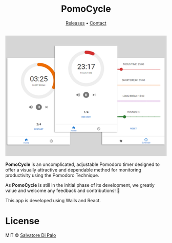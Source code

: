 
<p align="center">
<h1 align="center">PomoCycle</h1>
</p>
<p align="center">
  <a href="#">Releases</a> • <a href="mailto:dipalosalvatore1@gmail.com">Contact</a>
<br><br>
</p>
<div align="center">
  <img src=".github/images/pomodoro-cycle.png">
</div>

**PomoCycle** is an uncomplicated, adjustable Pomodoro timer designed to offer a visually attractive and dependable method for monitoring productivity using the Pomodoro Technique.

As **PomoCycle** is still in the initial phase of its development, we greatly value and welcome any feedback and contributions! 🌱

This app is developed using Wails and React.

# License

MIT © [Salvatore Di Palo](https://github.com/SalvatoreDiPalo)
